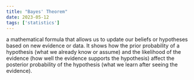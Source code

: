 ```yaml
---
title: "Bayes' Theorem"
date: 2023-05-12
tags: ['statistics']
---
```


 a mathematical formula that allows us to update our beliefs or hypotheses based on new evidence or data. It shows how the prior probability of a hypothesis (what we already know or assume) and the likelihood of the evidence (how well the evidence supports the hypothesis) affect the posterior probability of the hypothesis (what we learn after seeing the evidence).